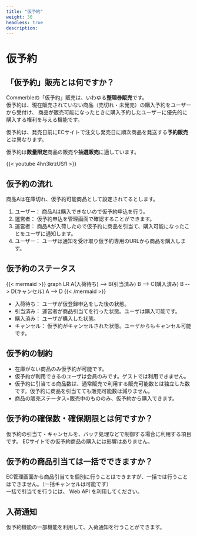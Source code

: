```yaml
---
title: "仮予約"
weight: 30
headless: true
description: 
---
```


# 仮予約

## 「仮予約」販売とは何ですか？
Commerbleの「仮予約」販売は、いわゆる**整理券販売**です。  
仮予約は、現在販売されていない商品（売切れ・未発売）の購入予約をユーザーから受付け、
商品が販売可能になったときに購入予約したユーザーに優先的に購入する権利を与える機能です。

仮予約は、発売日前にECサイトで注文し発売日に順次商品を発送する**予約販売**とは異なります。

仮予約は**数量限定**商品の販売や**抽選販売**に適しています。

{{< youtube 4hn3krzUSfI >}}

## 仮予約の流れ
商品Aは在庫切れ、仮予約可能商品として設定されてるとします。

1. ユーザー： 商品Aは購入できないので仮予約申込を行う。
2. 運営者： 仮予約申込を管理画面で確認することができます。
3. 運営者： 商品Aが入荷したので仮予約に商品を引当て、購入可能になったことをユーザに通知します。
4. ユーザー： ユーザは通知を受け取り仮予約専用のURLから商品を購入します。

## 仮予約のステータス
{{< mermaid >}}
graph LR
    A(入荷待ち) --> B(引当済み)
    B --> C(購入済み)
    B --> D(キャンセル)
    A --> D
{{< /mermaid >}}

- 入荷待ち： ユーザが仮登録申込をした後の状態。
- 引当済み： 運営者が商品引当てを行った状態。ユーザは購入可能です。
- 購入済み： ユーザが購入した状態。
- キャンセル： 仮予約がキャンセルされた状態。ユーザからもキャンセル可能です。

## 仮予約の制約
- 在庫がない商品のみ仮予約が可能です。
- 仮予約が利用できるのユーザは会員のみです。ゲストでは利用できません。
- 仮予約に引当てる商品数は、通常販売で利用する販売可能数とは独立した数です。仮予約に商品を引当てても販売可能数は減りません。
- 商品の販売ステータス=販売中のもののみ、仮予約から購入できます。

## 仮予約の確保数・確保期限とは何ですか？
仮予約の引当て・キャンセルを、バッチ処理などで制御する場合に利用する項目です。
ECサイトでの仮予約商品の購入には影響はありません。

## 仮予約の商品引当ては一括でできますか？
EC管理画面から商品引当てを個別に行うことはできますが、一括では行うことはできません。（一括キャンセルは可能です）  
一括で引当てを行うには、 Web API を利用してください。

## 入荷通知
仮予約機能の一部機能を利用して、入荷通知を行うことができます。